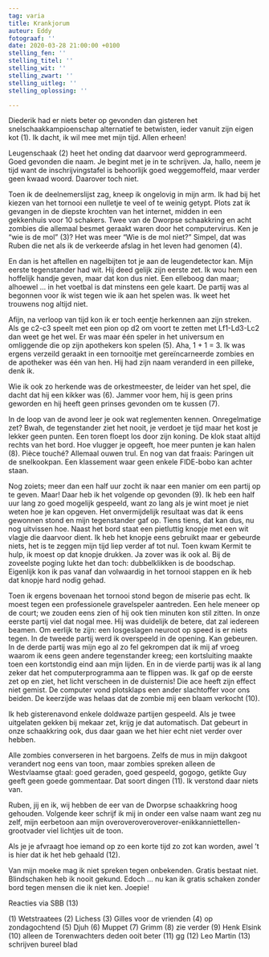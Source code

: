 ```yaml
---
tag: varia
title: Krankjorum
auteur: Eddy
fotograaf: ''
date: 2020-03-28 21:00:00 +0100
stelling_fen: ''
stelling_titel: ''
stelling_wit: ''
stelling_zwart: ''
stelling_uitleg: ''
stelling_oplossing: ''

---
```

Diederik had er niets beter op gevonden dan gisteren het snelschaakkampioenschap alternatief te betwisten, ieder vanuit zijn eigen kot (1). Ik dacht, ik wil mee met mijn tijd. Allen erheen!

Leugenschaak (2) heet het onding dat daarvoor werd geprogrammeerd. Goed gevonden die naam. Je begint met je in te schrijven. Ja, hallo, neem je tijd want de inschrijvingstafel is behoorlijk goed weggemoffeld, maar verder geen kwaad woord. Daarover toch niet.

Toen ik de deelnemerslijst zag, kneep ik ongelovig in mijn arm. Ik had bij het kiezen van het tornooi een nulletje te veel of te weinig getypt. Plots zat ik gevangen in de diepste krochten van het internet, midden in een gekkenhuis voor 10 schakers. Twee van de Dworpse schaakkring en acht zombies die allemaal besmet geraakt waren door het computervirus. Ken je “wie is de mol” (3)? Het was meer “Wie is de mol niet?” Simpel, dat was Ruben die net als ik de verkeerde afslag in het leven had genomen (4).

En dan is het aftellen en nagelbijten tot je aan de leugendetector kan. Mijn eerste tegenstander had wit. Hij deed gelijk zijn eerste zet. Ik wou hem een hoffelijk handje geven, maar dat kon dus niet. Een elleboog dan maar; alhoewel ... in het voetbal is dat minstens een gele kaart. De partij was al begonnen voor ik wist tegen wie ik aan het spelen was. Ik weet het trouwens nog altijd niet.

Afijn, na verloop van tijd kon ik er toch eentje herkennen aan zijn streken. Als ge c2-c3 speelt met een pion op d2 om voort te zetten met Lf1-Ld3-Lc2 dan weet ge het wel. Er was maar één speler in het universum en omliggende die op zijn apothekers kon spelen (5). Aha, 1 + 1 = 3. Ik was ergens verzeild geraakt in een tornooitje met gereïncarneerde zombies en de apotheker was één van hen. Hij had zijn naam veranderd in een pilleke, denk ik.

Wie ik ook zo herkende was de orkestmeester, de leider van het spel, die dacht dat hij een kikker was (6). Jammer voor hem, hij is geen prins geworden en hij heeft geen prinses gevonden om te kussen (7).

In de loop van de avond leer je ook wat reglementen kennen. Onregelmatige zet? Bwah, de tegenstander ziet het nooit, je verdoet je tijd maar het kost je lekker geen punten. Een toren floept los door zijn koning. De klok staat altijd rechts van het bord. Hoe vlugger je opgeeft, hoe meer punten je kan halen (8). Pièce touché? Allemaal ouwen trul. En nog van dat fraais: Paringen uit de snelkookpan. Een klassement waar geen enkele FIDE-bobo kan achter staan.

Nog zoiets; meer dan een half uur zocht ik naar een manier om een partij op te geven. Maar! Daar heb ik het volgende op gevonden (9). Ik heb een half uur lang zo goed mogelijk gespeeld, want zo lang als je wint moet je niet weten hoe je kan opgeven. Het onvermijdelijk resultaat was dat ik eens gewonnen stond en mijn tegenstander gaf op. Tiens tiens, dat kan dus, nu nog uitvissen hoe. Naast het bord staat een pietluttig knopje met een wit vlagje die daarvoor dient. Ik heb het knopje eens gebruikt maar er gebeurde niets, het is te  zeggen mijn tijd liep verder af tot nul. Toen kwam Kermit te hulp, ik moest op dat knopje drukken. Ja zover was ik ook al. Bij de zoveelste poging lukte het dan toch: dubbelklikken is de boodschap. Eigenlijk kon ik pas vanaf dan volwaardig in het tornooi stappen en ik heb dat knopje hard nodig gehad.  

Toen ik ergens bovenaan het tornooi stond begon de miserie pas echt. Ik moest tegen een professionele gravelspeler aantreden. Een hele meneer op de court; we zouden eens zien of hij ook tien minuten kon stil zitten. In onze eerste partij viel dat nogal mee. Hij was duidelijk de betere, dat zal iedereen beamen. Om eerlijk te zijn: een losgeslagen neuroot op speed is er niets tegen. In de tweede partij werd ik overspeeld in de opening. Kan gebeuren. In de derde partij was mijn ego al zo fel gekrompen dat ik mij af vroeg waarom ik eens geen andere tegenstander kreeg; een kortsluiting maakte toen een kortstondig eind aan mijn lijden. En in de vierde partij was ik al lang zeker dat het computerprogramma aan te flippen was. Ik gaf op de eerste zet op en ziet, het licht verscheen in de duisternis! Die ace heeft zijn effect niet gemist. De computer vond plotsklaps een ander slachtoffer voor ons beiden. De keerzijde was helaas dat de zombie mij een blaam verkocht (10).  

Ik heb gisterenavond enkele doldwaze partijen gespeeld. Als je twee uitgelaten gekken bij mekaar zet, krijg je dat automatisch. Dat gebeurt in onze schaakkring ook, dus daar gaan we het hier echt niet verder over hebben.

Alle zombies converseren in het bargoens. Zelfs de mus in mijn dakgoot verandert nog eens van toon, maar zombies spreken alleen de Westvlaamse gtaal: goed geraden, goed gespeeld, gogogo, getikte Guy geeft geen goede gommentaar. Dat soort dingen (11). Ik verstond daar niets van.

Ruben, jij en ik, wij hebben de eer van de Dworpse schaakkring hoog gehouden. Volgende keer schrijf ik mij in onder een valse naam want zeg nu zelf, mijn eerbetoon aan mijn overoveroveroverover-enikkanniettellen-grootvader viel lichtjes uit de toon.

Als je je afvraagt hoe iemand op zo een korte tijd zo zot kan worden, awel ’t is hier dat ik het heb gehaald (12).

Van mijn moeke mag ik niet spreken tegen onbekenden. Gratis bestaat niet. Blindschaken heb ik nooit gekund. Edoch ... nu kan ik gratis schaken zonder bord tegen mensen die ik niet ken. Joepie!

Reacties via SBB (13)

(1) Wetstraatees (2) Lichess (3) Gilles voor de vrienden (4) op zondagochtend (5) Djuh (6) Muppet (7) Grimm (8) zie verder (9) Henk Elsink (10) alleen de Torenwachters deden ooit beter (11) gg (12) Leo Martin (13) schrijven bureel blad
